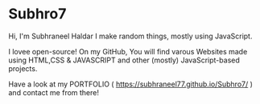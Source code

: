 # Subhro7

Hi,
I'm Subhraneel Haldar
 I make random things, mostly using JavaScript.
 
 I lovee open-source! On my GitHub, You will find varous Websites made using HTML,CSS & JAVASCRIPT and other (mostly) JavaScript-based projects.
 
Have a look at my PORTFOLIO ( https://subhraneel77.github.io/Subhro7/ ) and contact me from there!

<a title="Portfolio, subhraneel.in" src=" https://subhraneel77.github.io/Subhro7/" width="130" /></a>
